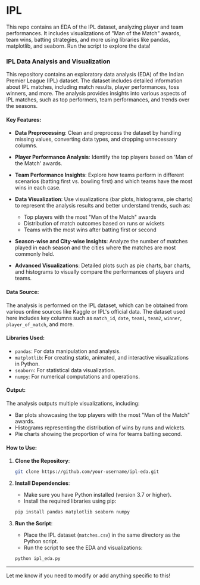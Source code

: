 # IPL
This repo contains an EDA of the IPL dataset, analyzing player and team performances. It includes visualizations of "Man of the Match" awards, team wins, batting strategies, and more using libraries like pandas, matplotlib, and seaborn. Run the script to explore the data!

### **IPL Data Analysis and Visualization**

This repository contains an exploratory data analysis (EDA) of the Indian Premier League (IPL) dataset. The dataset includes detailed information about IPL matches, including match results, player performances, toss winners, and more. The analysis provides insights into various aspects of IPL matches, such as top performers, team performances, and trends over the seasons.

#### **Key Features:**

* **Data Preprocessing**: Clean and preprocess the dataset by handling missing values, converting data types, and dropping unnecessary columns.
* **Player Performance Analysis**: Identify the top players based on 'Man of the Match' awards.
* **Team Performance Insights**: Explore how teams perform in different scenarios (batting first vs. bowling first) and which teams have the most wins in each case.
* **Data Visualization**: Use visualizations (bar plots, histograms, pie charts) to represent the analysis results and better understand trends, such as:

  * Top players with the most "Man of the Match" awards
  * Distribution of match outcomes based on runs or wickets
  * Teams with the most wins after batting first or second
* **Season-wise and City-wise Insights**: Analyze the number of matches played in each season and the cities where the matches are most commonly held.
* **Advanced Visualizations**: Detailed plots such as pie charts, bar charts, and histograms to visually compare the performances of players and teams.

#### **Data Source:**

The analysis is performed on the IPL dataset, which can be obtained from various online sources like Kaggle or IPL's official data. The dataset used here includes key columns such as `match_id`, `date`, `team1`, `team2`, `winner`, `player_of_match`, and more.

#### **Libraries Used:**

* `pandas`: For data manipulation and analysis.
* `matplotlib`: For creating static, animated, and interactive visualizations in Python.
* `seaborn`: For statistical data visualization.
* `numpy`: For numerical computations and operations.

#### **Output:**

The analysis outputs multiple visualizations, including:

* Bar plots showcasing the top players with the most "Man of the Match" awards.
* Histograms representing the distribution of wins by runs and wickets.
* Pie charts showing the proportion of wins for teams batting second.

#### **How to Use:**

1. **Clone the Repository**:

   ```bash
   git clone https://github.com/your-username/ipl-eda.git
   ```

2. **Install Dependencies**:

   * Make sure you have Python installed (version 3.7 or higher).
   * Install the required libraries using pip:

   ```bash
   pip install pandas matplotlib seaborn numpy
   ```

3. **Run the Script**:

   * Place the IPL dataset (`matches.csv`) in the same directory as the Python script.
   * Run the script to see the EDA and visualizations:

   ```bash
   python ipl_eda.py
   ```

---

Let me know if you need to modify or add anything specific to this!

